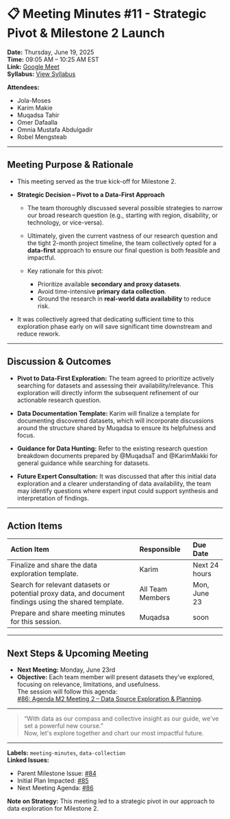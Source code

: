 # 📋 Meeting Minutes #11 - Strategic Pivot & Milestone 2 Launch

**Date:** Thursday, June 19, 2025  
**Time:** 09:05 AM – 10:25 AM EST  
**Link:** [Google Meet](https://meet.google.com/thw-hymo-eah)  
**Syllabus:** [View Syllabus](https://docs.google.com/document/d/1TaoVVqJD5EqmBGLw6_qzph8EZnuL6uhY/edit?tab=t.0)

**Attendees:**

- Jola-Moses  
- Karim Makie  
- Muqadsa Tahir  
- Omer Dafaalla  
- Omnia Mustafa Abdulgadir  
- Robel Mengsteab  

---

## Meeting Purpose & Rationale

- This meeting served as the true kick-off for Milestone 2.
- **Strategic Decision – Pivot to a Data-First Approach**

  - The team thoroughly discussed several possible strategies to narrow
  our broad research question
(e.g., starting with region, disability, or technology, or vice-versa).
  - Ultimately, given the current vastness of our research question and the
  tight 2-month project timeline, the team collectively opted for a
  **data-first** approach to ensure our final question is both feasible and impactful.
  - Key rationale for this pivot:

    - Prioritize available **secondary and proxy datasets**.
    - Avoid time-intensive **primary data collection**.
    - Ground the research in **real-world data availability** to reduce risk.

- It was collectively agreed that dedicating sufficient time to this exploration
 phase early on will save significant time downstream and reduce rework.
  
---

## Discussion & Outcomes

- **Pivot to Data-First Exploration:** The team agreed to prioritize actively
  searching for datasets and assessing their availability/relevance. This
  exploration will directly inform the subsequent refinement of our actionable
  research question.

- **Data Documentation Template:** Karim will finalize a template for documenting
  discovered datasets, which will incorporate discussions around the structure
  shared by Muqadsa to ensure its helpfulness and focus.

- **Guidance for Data Hunting:** Refer to the existing
  research question breakdown documents prepared by @MuqadsaT and @KarimMakki for
  general guidance while searching for datasets.

- **Future Expert Consultation:**
  It was discussed that after this initial data exploration and a clearer
  understanding of data availability, the team may identify questions where
  expert input could support synthesis and interpretation of findings.

---

## Action Items

<!-- markdownlint-disable MD013 -->
| Action Item                                                                                                   | Responsible      | Due Date           |
| :------------------------------------------------------------------------------------------------------------ | :--------------- | :----------------- |
| Finalize and share the data exploration template.                                                             | Karim            | Next 24 hours |
| Search for relevant datasets or potential proxy data, and document findings using the shared template.           | All Team Members | Mon, June 23       |
| Prepare and share meeting minutes for this session.                                                           | Muqadsa          | soon |
<!-- markdownlint-enable MD013 -->

---

## Next Steps & Upcoming Meeting

- **Next Meeting:** Monday, June 23rd
- **Objective:** Each team member will present datasets they’ve explored,
  focusing on relevance, limitations, and usefulness.  
  The session will
  follow this agenda:  
  [#86: Agenda M2 Meeting 2 – Data
  Source Exploration & Planning](https://github.com/MIT-Emerging-Talent/ET6-CDSP-group-24-repo/issues/86).

---

> “With data as our compass and collective insight as our guide, we've set a
> powerful new course.”  
> Now, let's explore together and chart our most impactful future.

---
**Labels:** `meeting-minutes`, `data-collection`  
**Linked Issues:**

- Parent Milestone Issue: [#84](https://github.com/MIT-Emerging-Talent/ET6-CDSP-group-24-repo/issues/84)
- Initial Plan Impacted: [#85](https://github.com/MIT-Emerging-Talent/ET6-CDSP-group-24-repo/issues/85)
- Next Meeting Agenda: [#86](https://github.com/MIT-Emerging-Talent/ET6-CDSP-group-24-repo/issues/86)

**Note on Strategy:** This meeting led to a strategic pivot in our approach to
data exploration for Milestone 2.
